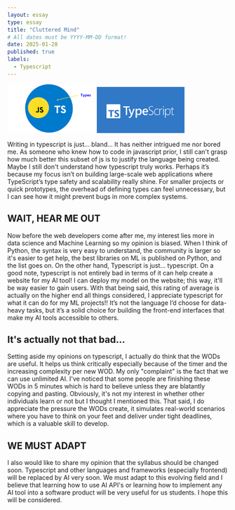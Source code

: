 ```yaml
---
layout: essay
type: essay
title: "Cluttered Mind"
# All dates must be YYYY-MM-DD format!
date: 2025-01-28
published: true
labels:
  - Typescript
---
```


<img width="200px" class="rounded float-start pe-4" src="../img/ts1.png">
<img width="200px" class="rounded float-start pe-4" src="../img/ts2.png">

Writing in typescript is just... bland... It has neither intrigued me nor bored me. As someone who knew how to code in
javascript prior, I still can't grasp how much better this subset of js is to justify the language being created. Maybe I
still don't understand how typescript truly works. Perhaps it’s because my focus isn’t on building large-scale web applications where TypeScript’s type safety and scalability really shine. For smaller projects or quick prototypes, the overhead of defining types can feel unnecessary, but I can see how it might prevent bugs in more complex systems.

## WAIT, HEAR ME OUT

Now before the web developers come after me, my interest lies more in data science and Machine Learning so my opinion is biased. When I think of Python, the syntax is very easy to understand, the community is larger so it's easier to get help, the best libraries on ML is published on Python, and the list goes on. On the other hand, Typescript is just... typescript. On a good note, typescript is not entirely bad in terms of it can help create a website for my AI tool! I can deploy my model on the website; this way, it'll be way easier to gain users. With that being said, this rating of average is actually on the higher end all things considered, I appreciate typescript for what it can do for my ML projects!! It’s not the language I’d choose for data-heavy tasks, but it’s a solid choice for building the front-end interfaces that make my AI tools accessible to others.

## It's actually not that bad...

Setting aside my opinions on typescript, I actually do think that the WODs are useful. It helps us think critically 
especially because of the timer and the increasing complexity per new WOD. My only "complaint" is the fact that we can use
unlimited AI. I've noticed that some people are finishing these WODs in 5 minutes which is hard to believe unless they 
are blatantly copying and pasting. Obviously, it's not my interest in whether other individuals learn or not but I thought I mentioned this. That said, I do appreciate the pressure the WODs create, it simulates real-world scenarios where you have to think on your feet and deliver under tight deadlines, which is a valuable skill to develop.

## WE MUST ADAPT

I also would like to share my opinion that the syllabus should be changed soon. Typescript and other languages and frameworks (especially frontend)  will be replaced by AI very soon. We must adapt to this evolving field and I believe that learning how to use AI API's or learning how to implement any AI tool into a software product will be very useful for us students. I hope this will be considered. 

